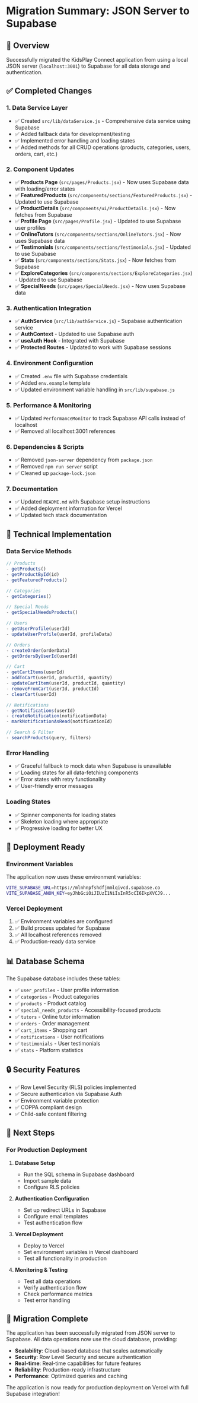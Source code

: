 # Migration Summary: JSON Server to Supabase

## 🎯 Overview

Successfully migrated the KidsPlay Connect application from using a local JSON server (`localhost:3001`) to Supabase for all data storage and authentication.

## ✅ Completed Changes

### 1. **Data Service Layer**
- ✅ Created `src/lib/dataService.js` - Comprehensive data service using Supabase
- ✅ Added fallback data for development/testing
- ✅ Implemented error handling and loading states
- ✅ Added methods for all CRUD operations (products, categories, users, orders, cart, etc.)

### 2. **Component Updates**
- ✅ **Products Page** (`src/pages/Products.jsx`) - Now uses Supabase data with loading/error states
- ✅ **FeaturedProducts** (`src/components/sections/FeaturedProducts.jsx`) - Updated to use Supabase
- ✅ **ProductDetails** (`src/components/ui/ProductDetails.jsx`) - Now fetches from Supabase
- ✅ **Profile Page** (`src/pages/Profile.jsx`) - Updated to use Supabase user profiles
- ✅ **OnlineTutors** (`src/components/sections/OnlineTutors.jsx`) - Now uses Supabase data
- ✅ **Testimonials** (`src/components/sections/Testimonials.jsx`) - Updated to use Supabase
- ✅ **Stats** (`src/components/sections/Stats.jsx`) - Now fetches from Supabase
- ✅ **ExploreCategories** (`src/components/sections/ExploreCategories.jsx`) - Updated to use Supabase
- ✅ **SpecialNeeds** (`src/pages/SpecialNeeds.jsx`) - Now uses Supabase data

### 3. **Authentication Integration**
- ✅ **AuthService** (`src/lib/authService.js`) - Supabase authentication service
- ✅ **AuthContext** - Updated to use Supabase auth
- ✅ **useAuth Hook** - Integrated with Supabase
- ✅ **Protected Routes** - Updated to work with Supabase sessions

### 4. **Environment Configuration**
- ✅ Created `.env` file with Supabase credentials
- ✅ Added `env.example` template
- ✅ Updated environment variable handling in `src/lib/supabase.js`

### 5. **Performance & Monitoring**
- ✅ Updated `PerformanceMonitor` to track Supabase API calls instead of localhost
- ✅ Removed all localhost:3001 references

### 6. **Dependencies & Scripts**
- ✅ Removed `json-server` dependency from `package.json`
- ✅ Removed `npm run server` script
- ✅ Cleaned up `package-lock.json`

### 7. **Documentation**
- ✅ Updated `README.md` with Supabase setup instructions
- ✅ Added deployment information for Vercel
- ✅ Updated tech stack documentation

## 🔧 Technical Implementation

### Data Service Methods
```javascript
// Products
- getProducts()
- getProductById(id)
- getFeaturedProducts()

// Categories
- getCategories()

// Special Needs
- getSpecialNeedsProducts()

// Users
- getUserProfile(userId)
- updateUserProfile(userId, profileData)

// Orders
- createOrder(orderData)
- getOrdersByUserId(userId)

// Cart
- getCartItems(userId)
- addToCart(userId, productId, quantity)
- updateCartItem(userId, productId, quantity)
- removeFromCart(userId, productId)
- clearCart(userId)

// Notifications
- getNotifications(userId)
- createNotification(notificationData)
- markNotificationAsRead(notificationId)

// Search & Filter
- searchProducts(query, filters)
```

### Error Handling
- ✅ Graceful fallback to mock data when Supabase is unavailable
- ✅ Loading states for all data-fetching components
- ✅ Error states with retry functionality
- ✅ User-friendly error messages

### Loading States
- ✅ Spinner components for loading states
- ✅ Skeleton loading where appropriate
- ✅ Progressive loading for better UX

## 🚀 Deployment Ready

### Environment Variables
The application now uses these environment variables:
```bash
VITE_SUPABASE_URL=https://mlnhnpfshdfjmmlqivcd.supabase.co
VITE_SUPABASE_ANON_KEY=eyJhbGciOiJIUzI1NiIsInR5cCI6IkpXVCJ9...
```

### Vercel Deployment
1. ✅ Environment variables are configured
2. ✅ Build process updated for Supabase
3. ✅ All localhost references removed
4. ✅ Production-ready data service

## 📊 Database Schema

The Supabase database includes these tables:
- ✅ `user_profiles` - User profile information
- ✅ `categories` - Product categories
- ✅ `products` - Product catalog
- ✅ `special_needs_products` - Accessibility-focused products
- ✅ `tutors` - Online tutor information
- ✅ `orders` - Order management
- ✅ `cart_items` - Shopping cart
- ✅ `notifications` - User notifications
- ✅ `testimonials` - User testimonials
- ✅ `stats` - Platform statistics

## 🔒 Security Features

- ✅ Row Level Security (RLS) policies implemented
- ✅ Secure authentication via Supabase Auth
- ✅ Environment variable protection
- ✅ COPPA compliant design
- ✅ Child-safe content filtering

## 🎯 Next Steps

### For Production Deployment

1. **Database Setup**
   - Run the SQL schema in Supabase dashboard
   - Import sample data
   - Configure RLS policies

2. **Authentication Configuration**
   - Set up redirect URLs in Supabase
   - Configure email templates
   - Test authentication flow

3. **Vercel Deployment**
   - Deploy to Vercel
   - Set environment variables in Vercel dashboard
   - Test all functionality in production

4. **Monitoring & Testing**
   - Test all data operations
   - Verify authentication flow
   - Check performance metrics
   - Test error handling

## 🎉 Migration Complete

The application has been successfully migrated from JSON server to Supabase. All data operations now use the cloud database, providing:

- **Scalability**: Cloud-based database that scales automatically
- **Security**: Row Level Security and secure authentication
- **Real-time**: Real-time capabilities for future features
- **Reliability**: Production-ready infrastructure
- **Performance**: Optimized queries and caching

The application is now ready for production deployment on Vercel with full Supabase integration! 
